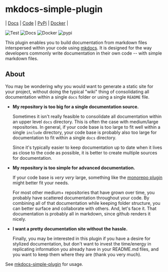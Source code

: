# mkdocs-simple-plugin

| [Docs](http://athackst.github.io/mkdocs-simple-plugin) | [Code](http://github.com/athackst/mkdocs-simple-plugin)  | [PyPi](https://pypi.org/project/mkdocs-simple-plugin/) | [Docker](https://hub.docker.com/r/athackst/mkdocs-simple-plugin) |

![Test](https://github.com/athackst/mkdocs-simple-plugin/workflows/Test/badge.svg) ![Docs](https://github.com/athackst/mkdocs-simple-plugin/workflows/Docs/badge.svg) ![Docker](https://img.shields.io/docker/pulls/athackst/mkdocs-simple-plugin?color=blue) ![pypi](https://img.shields.io/pypi/dm/mkdocs-simple-plugin?color=blue)

This plugin enables you to build documentation from markdown files interspersed within your code using [mkdocs](https://www.mkdocs.org/).  It is designed for the way developers commonly write documentation in their own code -- with simple markdown files.

## About

You may be wondering why you would want to generate a static site for your project, without doing the typical "wiki" thing of consolidating all documentation within a single `docs` folder or using a single `README` file.

* **My repository is too big for a single documentation source.**

    Sometimes it isn't really feasible to consolidate all documentation within an upper level `docs` directory.  This is often the case with medium/large repositories.  In general, if your code base is too large to fit well within a single `include` directory, your code base is probably also too large for documentation to fit within a single `docs` directory.  

    Since it's typically easier to keep documentation up to date when it lives as close to the code as possible, it is better to create multiple sources for documentation.

* **My repository is too simple for advanced documentation.**

    If your code base is _very very_ large, something like the [monorepo plugin](https://github.com/spotify/mkdocs-monorepo-plugin) might better fit your needs.

    For most other medium+ repositories that have grown over time, you probably have scattered documentation throughout your code.  By combining all of that documentation while keeping folder structure, you can better surface and collaborate with others. And, let's face it.  That documentation is probably all in markdown, since github renders it nicely.

* **I want a pretty documentation site without the hassle.**

    Finally, you may be interested in this plugin if you have a desire for stylized documentation, but don't want to invest the time/energy in replicating information you already have in your README.md files, and you want to keep them where they are (thank you very much).

See [mkdocs-simple-plugin](http://athackst.github.io/mkdocs-simple-plugin) for usage.
